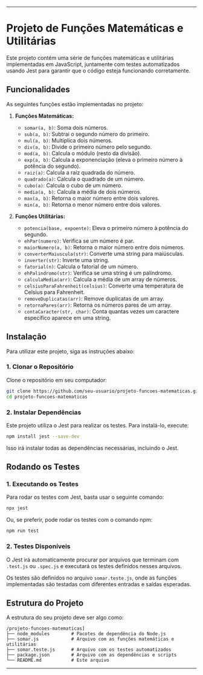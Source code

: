 
---

# Projeto de Funções Matemáticas e Utilitárias

Este projeto contém uma série de funções matemáticas e utilitárias implementadas em JavaScript, juntamente com testes automatizados usando Jest para garantir que o código esteja funcionando corretamente.

## Funcionalidades

As seguintes funções estão implementadas no projeto:

1. **Funções Matemáticas:**
   - `somar(a, b)`: Soma dois números.
   - `sub(a, b)`: Subtrai o segundo número do primeiro.
   - `mul(a, b)`: Multiplica dois números.
   - `div(a, b)`: Divide o primeiro número pelo segundo.
   - `mod(a, b)`: Calcula o módulo (resto da divisão).
   - `exp(a, b)`: Calcula a exponenciação (eleva o primeiro número à potência do segundo).
   - `raiz(a)`: Calcula a raiz quadrada do número.
   - `quadrado(a)`: Calcula o quadrado de um número.
   - `cubo(a)`: Calcula o cubo de um número.
   - `media(a, b)`: Calcula a média de dois números.
   - `max(a, b)`: Retorna o maior número entre dois valores.
   - `min(a, b)`: Retorna o menor número entre dois valores.

2. **Funções Utilitárias:**
   - `potencia(base, expoente)`: Eleva o primeiro número à potência do segundo.
   - `ehPar(numero)`: Verifica se um número é par.
   - `maiorNumero(a, b)`: Retorna o maior número entre dois números.
   - `converterMaiuscula(str)`: Converte uma string para maiúsculas.
   - `inverter(str)`: Inverte uma string.
   - `fatorial(n)`: Calcula o fatorial de um número.
   - `ehPalindromo(str)`: Verifica se uma string é um palíndromo.
   - `calculaMedia(arr)`: Calcula a média de um array de números.
   - `celsiusParaFahrenheit(celsius)`: Converte uma temperatura de Celsius para Fahrenheit.
   - `removeDuplicatas(arr)`: Remove duplicatas de um array.
   - `retornaPares(arr)`: Retorna os números pares de um array.
   - `contaCaracter(str, char)`: Conta quantas vezes um caractere específico aparece em uma string.

## Instalação

Para utilizar este projeto, siga as instruções abaixo:

### 1. Clonar o Repositório

Clone o repositório em seu computador:

```bash
git clone https://github.com/seu-usuario/projeto-funcoes-matematicas.git
cd projeto-funcoes-matematicas
```

### 2. Instalar Dependências

Este projeto utiliza o Jest para realizar os testes. Para instalá-lo, execute:

```bash
npm install jest --save-dev
```

Isso irá instalar todas as dependências necessárias, incluindo o Jest.

## Rodando os Testes

### 1. Executando os Testes

Para rodar os testes com Jest, basta usar o seguinte comando:

```bash
npx jest
```

Ou, se preferir, pode rodar os testes com o comando npm:

```bash
npm run test
```

### 2. Testes Disponíveis

O Jest irá automaticamente procurar por arquivos que terminam com `.test.js` ou `.spec.js` e executará os testes definidos nesses arquivos.

Os testes são definidos no arquivo `somar.teste.js`, onde as funções implementadas são testadas com diferentes entradas e saídas esperadas.

## Estrutura do Projeto

A estrutura do seu projeto deve ser algo como:

```
/projeto-funcoes-matematicas]
├── node_modules        # Pacotes de dependência do Node.js
├── somar.js            # Arquivo com as funções matemáticas e utilitárias
├── somar.teste.js      # Arquivo com os testes automatizados
├── package.json        # Arquivo com as dependências e scripts
└── README.md           # Este arquivo
```
---
